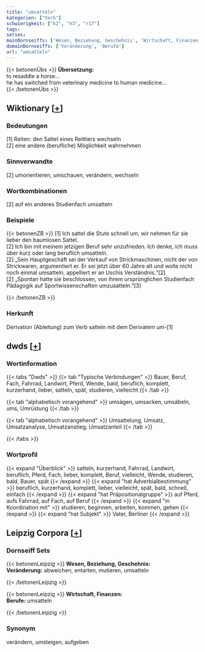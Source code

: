 ```yaml
---
title: "umsatteln"
kategorien: ["Verb"]
schwierigkeit: ["k2", "h3", "r17"]
tags:
series:
mainDornseiffs: ['Wesen, Beziehung, Geschehnis', 'Wirtschaft, Finanzen']
domainDornseiffs: ['Veränderung', 'Berufe']
url: "umsatteln"
---
```


{{< betonenÜbs >}}
**Übersetzung:**  
to resaddle a horse...  
he has switched from veterinary medicine to human medicine...  
{{< /betonenÜbs >}}

## Wiktionary [[+](https://de.wiktionary.org/wiki/umsatteln)]

### Bedeutungen
[1] Reiten: den Sattel eines Reittiers wechseln  
[2] eine andere (berufliche) Möglichkeit wahrnehmen  

### Sinnverwandte
[2] umorientieren, umschauen, verändern, wechseln  

### Wortkombinationen
[2] auf ein anderes Studienfach umsatteln  

### Beispiele
{{< betonenZB >}}
[1] Ich sattel die Stute schnell um, wir nehmen für sie lieber den baumlosen Sattel.  
[2] Ich bin mit meinem jetzigen Beruf sehr unzufrieden. Ich denke, ich muss über kurz oder lang beruflich umsatteln.  
[2] „Sein Hauptgeschäft sei der Verkauf von Strickmaschinen, nicht der von Strickwaren, argumentiert er. Er sei jetzt über 60 Jahre alt und wolle nicht noch einmal umsatteln, appelliert er an Uschis Verständnis.“[2]  
[2] „Spontan hatte sie beschlossen, von ihrem ursprünglichen Studienfach Pädagogik auf Sportwissenschaften umzusatteln.“[3]  

{{< /betonenZB >}}
### Herkunft
Derivation (Ableitung) zum Verb satteln mit dem Derivatem um-[1]  



## dwds [[+](https://www.dwds.de/wb/umsatteln)]

### Wortinformation
{{< tabs "Dwds" >}}
{{< tab "Typische Verbindungen" >}}
Bauer, Beruf, Fach, Fahrrad, Landwirt, Pferd, Wende, bald, beruflich, komplett, kurzerhand, lieber, satteln, spät, studieren, vielleicht
{{< /tab >}}

{{< tab "alphabetisch vorangehend" >}}
umsägen, umsacken, umsäbeln, ums, Umrüstung
{{< /tab >}}

{{< tab "alphabetisch vorangehend" >}}
Umsattelung, Umsatz, Umsatzanalyse, Umsatzanstieg, Umsatzanteil
{{< /tab >}}

{{< /tabs >}}

### Wortprofil
{{< expand "Überblick" >}} satteln, kurzerhand, Fahrrad, Landwirt, beruflich, Pferd, Fach, lieber, komplett, Beruf, vielleicht, Wende, studieren, bald, Bauer, spät {{< /expand >}}
{{< expand "hat Adverbialbestimmung" >}} beruflich, kurzerhand, komplett, lieber, vielleicht, spät, bald, schnell, einfach {{< /expand >}}
{{< expand "hat Präpositionalgruppe" >}} auf Pferd, aufs Fahrrad, auf Fach, auf Beruf {{< /expand >}}
{{< expand "in Koordination mit" >}} studieren, beginnen, arbeiten, kommen, gehen {{< /expand >}}
{{< expand "hat Subjekt" >}} Vater, Berliner {{< /expand >}}

## Leipzig Corpora [[+](https://corpora.uni-leipzig.de/en/res?word=umsatteln&corpusId=deu_newscrawl-public_2018)]

### Dornseiff Sets
{{< betonenLeipzig >}}
**Wesen, Beziehung, Geschehnis:**  
**Veränderung:** abweichen, entarten, mutieren, umsatteln  

{{< /betonenLeipzig >}}


{{< betonenLeipzig >}}
**Wirtschaft, Finanzen:**  
**Berufe:** umsatteln  

{{< /betonenLeipzig >}}

### Synonym
verändern, umsteigen, aufgeben


